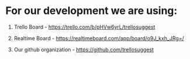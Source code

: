 # For our development we are using:
1. Trello Board - https://trello.com/b/pHVw6yrL/trellosuggest
   
2. Realtime Board - https://realtimeboard.com/app/board/o9J_kxh_JRg=/
   
3. Our github organization - https://github.com/trellosuggest
